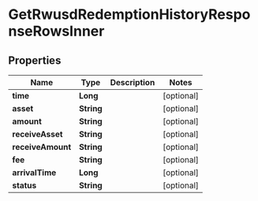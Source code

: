 

# GetRwusdRedemptionHistoryResponseRowsInner


## Properties

| Name | Type | Description | Notes |
|------------ | ------------- | ------------- | -------------|
|**time** | **Long** |  |  [optional] |
|**asset** | **String** |  |  [optional] |
|**amount** | **String** |  |  [optional] |
|**receiveAsset** | **String** |  |  [optional] |
|**receiveAmount** | **String** |  |  [optional] |
|**fee** | **String** |  |  [optional] |
|**arrivalTime** | **Long** |  |  [optional] |
|**status** | **String** |  |  [optional] |



